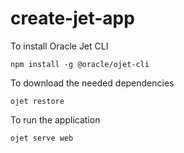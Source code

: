 # create-jet-app

To install Oracle Jet CLI

`npm install -g @oracle/ojet-cli`

To download the needed dependencies

`ojet restore`

To run the application

`ojet serve web`
